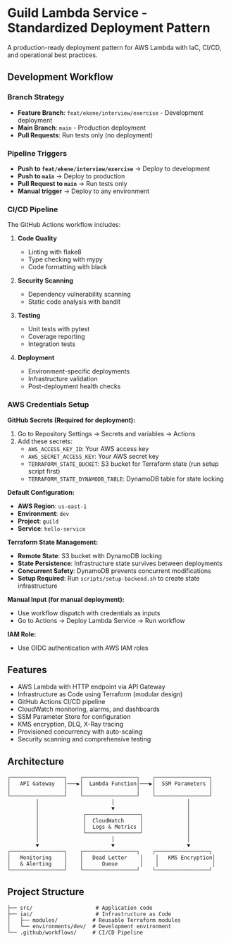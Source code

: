 # Guild Lambda Service - Standardized Deployment Pattern

A production-ready deployment pattern for AWS Lambda with IaC, CI/CD, and operational best practices.

## Development Workflow

### Branch Strategy
- **Feature Branch**: `feat/ekene/interview/exercise` - Development deployment
- **Main Branch**: `main` - Production deployment
- **Pull Requests**: Run tests only (no deployment)

### Pipeline Triggers
- **Push to `feat/ekene/interview/exercise`** → Deploy to development
- **Push to `main`** → Deploy to production  
- **Pull Request to `main`** → Run tests only
- **Manual trigger** → Deploy to any environment

### CI/CD Pipeline

The GitHub Actions workflow includes:

1. **Code Quality**
   - Linting with flake8
   - Type checking with mypy
   - Code formatting with black

2. **Security Scanning**
   - Dependency vulnerability scanning
   - Static code analysis with bandit

3. **Testing**
   - Unit tests with pytest
   - Coverage reporting
   - Integration tests

4. **Deployment**
   - Environment-specific deployments
   - Infrastructure validation
   - Post-deployment health checks

### AWS Credentials Setup

**GitHub Secrets (Required for deployment):**
1. Go to Repository Settings → Secrets and variables → Actions
2. Add these secrets:
   - `AWS_ACCESS_KEY_ID`: Your AWS access key
   - `AWS_SECRET_ACCESS_KEY`: Your AWS secret key
   - `TERRAFORM_STATE_BUCKET`: S3 bucket for Terraform state (run setup script first)
   - `TERRAFORM_STATE_DYNAMODB_TABLE`: DynamoDB table for state locking

**Default Configuration:**
- **AWS Region**: `us-east-1`
- **Environment**: `dev`
- **Project**: `guild`
- **Service**: `hello-service`

**Terraform State Management:**
- **Remote State**: S3 bucket with DynamoDB locking
- **State Persistence**: Infrastructure state survives between deployments
- **Concurrent Safety**: DynamoDB prevents concurrent modifications
- **Setup Required**: Run `scripts/setup-backend.sh` to create state infrastructure

**Manual Input (for manual deployment):**
- Use workflow dispatch with credentials as inputs
- Go to Actions → Deploy Lambda Service → Run workflow

**IAM Role:**
- Use OIDC authentication with AWS IAM roles

## Features

- AWS Lambda with HTTP endpoint via API Gateway
- Infrastructure as Code using Terraform (modular design)
- GitHub Actions CI/CD pipeline
- CloudWatch monitoring, alarms, and dashboards
- SSM Parameter Store for configuration
- KMS encryption, DLQ, X-Ray tracing
- Provisioned concurrency with auto-scaling
- Security scanning and comprehensive testing

## Architecture

```
┌─────────────────┐    ┌─────────────────┐    ┌─────────────────┐
│   API Gateway   │───▶│  Lambda Function│───▶│  SSM Parameters │
│                 │    │                 │    │                 │
└─────────────────┘    └─────────────────┘    └─────────────────┘
         │                       │                       │
         │                       ▼                       │
         │              ┌─────────────────┐              │
         │              │  CloudWatch     │              │
         │              │  Logs & Metrics │              │
         │              └─────────────────┘              │
         │                       │                       │
         ▼                       ▼                       ▼
┌─────────────────┐    ┌─────────────────┐    ┌─────────────────┐
│   Monitoring    │    │   Dead Letter    │    │   KMS Encryption│
│   & Alerting    │    │      Queue       │    │                 │
└─────────────────┘    └─────────────────┘    └─────────────────┘
```

## Project Structure

```
├── src/                    # Application code
├── iac/                    # Infrastructure as Code
│   ├── modules/           # Reusable Terraform modules
│   └── environments/dev/  # Development environment
└── .github/workflows/     # CI/CD Pipeline
```

